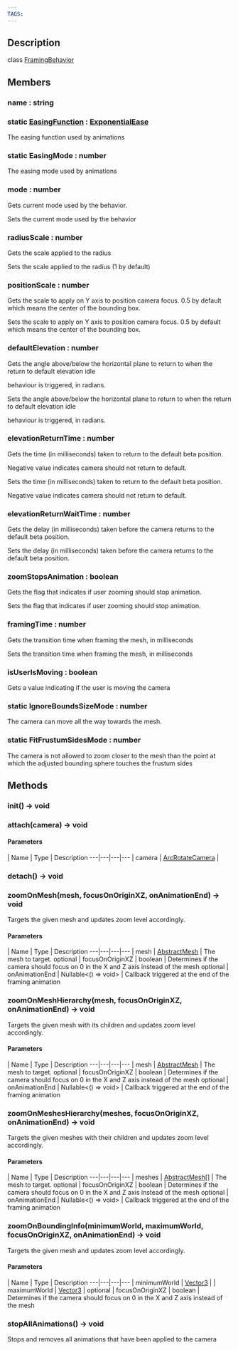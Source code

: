 ```yaml
---
TAGS:
---
```

## Description

class [FramingBehavior](/classes/3.1/FramingBehavior)



## Members

### name : string


### static [EasingFunction](/classes/3.1/EasingFunction) : [ExponentialEase](/classes/3.1/ExponentialEase)

The easing function used by animations
### static EasingMode : number

The easing mode used by animations
### mode : number

Gets current mode used by the behavior.

Sets the current mode used by the behavior
### radiusScale : number

Gets the scale applied to the radius

Sets the scale applied to the radius (1 by default)
### positionScale : number

Gets the scale to apply on Y axis to position camera focus. 0.5 by default which means the center of the bounding box.

Sets the scale to apply on Y axis to position camera focus. 0.5 by default which means the center of the bounding box.
### defaultElevation : number

Gets the angle above/below the horizontal plane to return to when the return to default elevation idle

behaviour is triggered, in radians.

Sets the angle above/below the horizontal plane to return to when the return to default elevation idle

behaviour is triggered, in radians.
### elevationReturnTime : number

Gets the time (in milliseconds) taken to return to the default beta position.

Negative value indicates camera should not return to default.

Sets the time (in milliseconds) taken to return to the default beta position.

Negative value indicates camera should not return to default.
### elevationReturnWaitTime : number

Gets the delay (in milliseconds) taken before the camera returns to the default beta position.

Sets the delay (in milliseconds) taken before the camera returns to the default beta position.
### zoomStopsAnimation : boolean

Gets the flag that indicates if user zooming should stop animation.

Sets the flag that indicates if user zooming should stop animation.
### framingTime : number

Gets the transition time when framing the mesh, in milliseconds

Sets the transition time when framing the mesh, in milliseconds
### isUserIsMoving : boolean

Gets a value indicating if the user is moving the camera
### static IgnoreBoundsSizeMode : number

The camera can move all the way towards the mesh.
### static FitFrustumSidesMode : number

The camera is not allowed to zoom closer to the mesh than the point at which the adjusted bounding sphere touches the frustum sides
## Methods

### init() &rarr; void


### attach(camera) &rarr; void



#### Parameters
 | Name | Type | Description
---|---|---|---
 | camera | [ArcRotateCamera](/classes/3.1/ArcRotateCamera) | 

### detach() &rarr; void


### zoomOnMesh(mesh, focusOnOriginXZ, onAnimationEnd) &rarr; void

Targets the given mesh and updates zoom level accordingly.

#### Parameters
 | Name | Type | Description
---|---|---|---
 | mesh | [AbstractMesh](/classes/3.1/AbstractMesh) |   The mesh to target.
optional | focusOnOriginXZ | boolean |  Determines if the camera should focus on 0 in the X and Z axis instead of the mesh
optional | onAnimationEnd | Nullable&lt;() =&gt; void&gt; |  Callback triggered at the end of the framing animation
### zoomOnMeshHierarchy(mesh, focusOnOriginXZ, onAnimationEnd) &rarr; void

Targets the given mesh with its children and updates zoom level accordingly.

#### Parameters
 | Name | Type | Description
---|---|---|---
 | mesh | [AbstractMesh](/classes/3.1/AbstractMesh) |   The mesh to target.
optional | focusOnOriginXZ | boolean |  Determines if the camera should focus on 0 in the X and Z axis instead of the mesh
optional | onAnimationEnd | Nullable&lt;() =&gt; void&gt; |  Callback triggered at the end of the framing animation
### zoomOnMeshesHierarchy(meshes, focusOnOriginXZ, onAnimationEnd) &rarr; void

Targets the given meshes with their children and updates zoom level accordingly.

#### Parameters
 | Name | Type | Description
---|---|---|---
 | meshes | [AbstractMesh](/classes/3.1/AbstractMesh)[] |   The mesh to target.
optional | focusOnOriginXZ | boolean |  Determines if the camera should focus on 0 in the X and Z axis instead of the mesh
optional | onAnimationEnd | Nullable&lt;() =&gt; void&gt; |  Callback triggered at the end of the framing animation
### zoomOnBoundingInfo(minimumWorld, maximumWorld, focusOnOriginXZ, onAnimationEnd) &rarr; void

Targets the given mesh and updates zoom level accordingly.

#### Parameters
 | Name | Type | Description
---|---|---|---
 | minimumWorld | [Vector3](/classes/3.1/Vector3) | 
 | maximumWorld | [Vector3](/classes/3.1/Vector3) | 
optional | focusOnOriginXZ | boolean |  Determines if the camera should focus on 0 in the X and Z axis instead of the mesh
### stopAllAnimations() &rarr; void

Stops and removes all animations that have been applied to the camera
